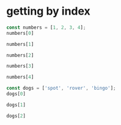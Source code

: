 # getting by index

```js
const numbers = [1, 2, 3, 4];
numbers[0]
```

```js
numbers[1]
```

```js
numbers[2]
```

```js
numbers[3]
```

```js
numbers[4]
```

```js
const dogs = ['spot', 'rover', 'bingo'];
dogs[0]
```

```js
dogs[1]
```

```js
dogs[2]
```

